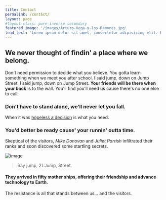 ```yaml
---
title: Contact
permalink: /contact/
layout: page
#layout-class: pure-inverse-secondary
featured_image: '/images/Arturo-Vega-y-los-Ramones.jpg'
lead_text: 'Lorem ipsum dolor sit amet, consectetur adipisicing elit. Expedita maiores quisquam id sunt.'
---
```


## We never thought of findin' a place where we belong. 

Don't need permission to decide what you believe. You gotta learn something when we meet you after school. I said jump, down on Jump Street. I said jump, down on Jump Street. **Your friends will be there when your back** is to the wall. You'll find you'll need us cause there's no one else to call. 

### Don't have to stand alone, we'll never let you fall. 

When it was [hopeless a decision](http://www.acb.com) is what you need. 

### You'd **better be ready** cause' your runnin' outta time. 

Skeptical of the visitors, _Mike Donovan_ and _Juliet Parrish_ infiltrated their ranks and soon discovered some startling secrets. 

<img src="/images/headerimg4.jpg" alt="image"/>

> Say jump, 21 Jump, Street.

#### They arrived in fifty mother ships, offering their friendship and advance technology to Earth. 

The resistance is all that stands between us... and the visitors.



